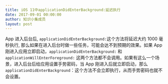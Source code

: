 ```yaml
---
title: iOS 11中applicationDidEnterBackground:延迟执行
date: 2017-09-01 00:00:00
author: 知识小集成员
layout: post
---
```


App 进入后台后, `applicationDidEnterBackground:`这个方法将延迟大约 1000 毫秒执行, 那么如果在进入后台时做一些任务，可能会达不到预期的效果。如果 App 刚进入应用立即启动，`applicationDidEnterBackground:` 和 `applicationWillEnterForeground:` 这两个方法都不会调用。如果有这么一个场景，进入后台后给应用设置手势密码，当 App 刚进入后就立即启动，那么 `applicationDidEnterBackground`：这个方法不会立即执行，从而手势密码也就不会设置。

